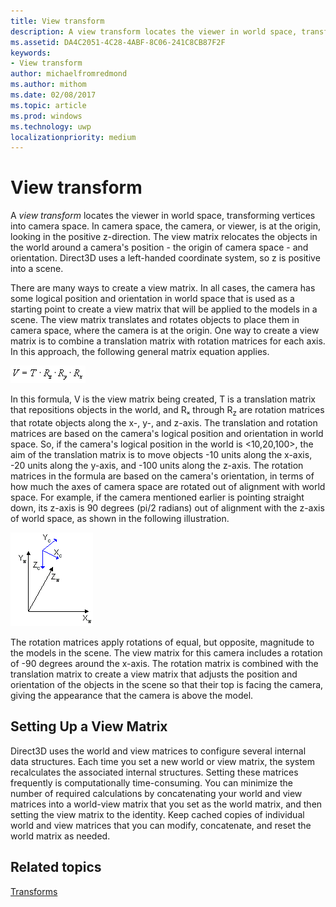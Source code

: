```yaml
---
title: View transform
description: A view transform locates the viewer in world space, transforming vertices into camera space.
ms.assetid: DA4C2051-4C28-4ABF-8C06-241C8CB87F2F
keywords:
- View transform
author: michaelfromredmond
ms.author: mithom
ms.date: 02/08/2017
ms.topic: article
ms.prod: windows
ms.technology: uwp
localizationpriority: medium
---
```


# View transform


A *view transform* locates the viewer in world space, transforming vertices into camera space. In camera space, the camera, or viewer, is at the origin, looking in the positive z-direction. The view matrix relocates the objects in the world around a camera's position - the origin of camera space - and orientation. Direct3D uses a left-handed coordinate system, so z is positive into a scene.

There are many ways to create a view matrix. In all cases, the camera has some logical position and orientation in world space that is used as a starting point to create a view matrix that will be applied to the models in a scene. The view matrix translates and rotates objects to place them in camera space, where the camera is at the origin. One way to create a view matrix is to combine a translation matrix with rotation matrices for each axis. In this approach, the following general matrix equation applies.

![equation of the view transform](images/viewtran.png)

In this formula, V is the view matrix being created, T is a translation matrix that repositions objects in the world, and Rₓ through R<sub>z</sub> are rotation matrices that rotate objects along the x-, y-, and z-axis. The translation and rotation matrices are based on the camera's logical position and orientation in world space. So, if the camera's logical position in the world is &lt;10,20,100&gt;, the aim of the translation matrix is to move objects -10 units along the x-axis, -20 units along the y-axis, and -100 units along the z-axis. The rotation matrices in the formula are based on the camera's orientation, in terms of how much the axes of camera space are rotated out of alignment with world space. For example, if the camera mentioned earlier is pointing straight down, its z-axis is 90 degrees (pi/2 radians) out of alignment with the z-axis of world space, as shown in the following illustration.

![illustration of the view space of the camera in comparison to world space](images/camtop.png)

The rotation matrices apply rotations of equal, but opposite, magnitude to the models in the scene. The view matrix for this camera includes a rotation of -90 degrees around the x-axis. The rotation matrix is combined with the translation matrix to create a view matrix that adjusts the position and orientation of the objects in the scene so that their top is facing the camera, giving the appearance that the camera is above the model.

## <span id="Setting_Up_a_View_Matrix"></span><span id="setting_up_a_view_matrix"></span><span id="SETTING_UP_A_VIEW_MATRIX"></span>Setting Up a View Matrix


Direct3D uses the world and view matrices to configure several internal data structures. Each time you set a new world or view matrix, the system recalculates the associated internal structures. Setting these matrices frequently is computationally time-consuming. You can minimize the number of required calculations by concatenating your world and view matrices into a world-view matrix that you set as the world matrix, and then setting the view matrix to the identity. Keep cached copies of individual world and view matrices that you can modify, concatenate, and reset the world matrix as needed.

## <span id="related-topics"></span>Related topics


[Transforms](transforms.md)

 

 




